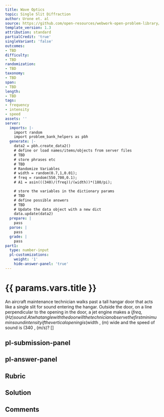 ```yaml
---
title: Wave Optics
topic: Single Slit Diffraction
author: Urone et. al
source: https://github.com/open-resources/webwork-open-problem-library/tree/master/Contrib/BrockPhysics/College_Physics_Urone/27.Wave_Optics/Single_Slit_Diffraction/NU_U17-27-05-014.pg
template_version: 1.3
attribution: standard
partialCredit: 'true'
singleVariant: 'false'
outcomes:
- TBD
difficulty:
- TBD
randomization:
- TBD
taxonomy:
- TBD
span:
- TBD
length:
- TBD
tags:
- frequency
- intensity
- speed
assets: ''
server:
  imports: |-
    import random
    import problem_bank_helpers as pbh
  generate: |-
    data2 = pbh.create_data2()
    # define or load names/items/objects from server files
    # TBD
    # store phrases etc
    # TBD
    # Randomize Variables
    # width = random(0.7,1,0.01);
    # freq = random(550,700,0.1);
    # A1 = asin(((340)/(freq))/(width))*(180/pi);

    # store the variables in the dictionary params
    # TBD
    # define possible answers
    # TBD
    # Update the data object with a new dict
    data.update(data2)
  prepare: |
    pass
  parse: |
    pass
  grade: |
    pass
part1:
  type: number-input
  pl-customizations:
    weight: '1'
    hide-answer-panel: 'true'
---
```


# {{ params.vars.title }} 


An aircraft maintenance technician walks past a tall hangar door that acts like a single slit for sound entering the hangar. Outside the door, on a line perpendicular to the opening in the door, a jet engine makes a ($freq , (Hz) sound. At what angle with the door will the technician observe the first minimum in sound intensity if the vertical opening is ($width , (m) wide and the speed of sound is (340 , (m/s)?
[]

## pl-submission-panel 


## pl-answer-panel 


## Rubric 


## Solution 


## Comments 


